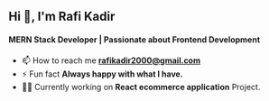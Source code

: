<h2>Hi 👋, I'm Rafi Kadir</h2>
<h4>MERN Stack Developer | Passionate about Frontend Development</h4>

- 📫 How to reach me **rafikadir2000@gmail.com**
- ⚡ Fun fact **Always happy with what I have.**
- 👨‍💻 Currently working on **React ecommerce application** Project.
